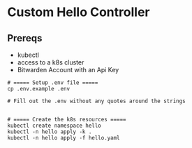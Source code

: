 # Custom Hello Controller

## Prereqs

- kubectl
- access to a k8s cluster
- Bitwarden Account with an Api Key

```
# ===== Setup .env file =====
cp .env.example .env

# Fill out the .env without any quotes around the strings


# ===== Create the k8s resources =====
kubectl create namespace hello
kubectl -n hello apply -k .
kubectl -n hello apply -f hello.yaml
```
